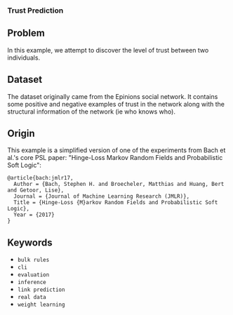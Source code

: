 ### Trust Prediction

## Problem

In this example, we attempt to discover the level of trust between two individuals.

## Dataset

The dataset originally came from the Epinions social network.
It contains some positive and negative examples of trust in the network along with the structural information
of the network (ie who knows who).

## Origin

This example is a simplified version of one of the experiments from Bach et al.'s core PSL paper:
"Hinge-Loss Markov Random Fields and Probabilistic Soft Logic":
```
@article{bach:jmlr17,
  Author = {Bach, Stephen H. and Broecheler, Matthias and Huang, Bert and Getoor, Lise},
  Journal = {Journal of Machine Learning Research (JMLR)},
  Title = {Hinge-Loss {M}arkov Random Fields and Probabilistic Soft Logic},
  Year = {2017}
}
```

## Keywords

 - `bulk rules`
 - `cli`
 - `evaluation`
 - `inference`
 - `link prediction`
 - `real data`
 - `weight learning`
